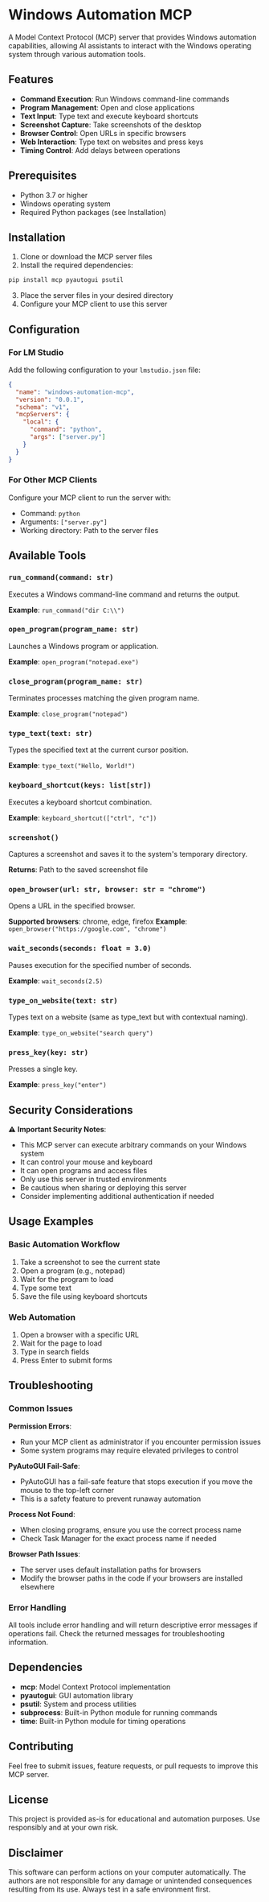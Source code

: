 # Windows Automation MCP

A Model Context Protocol (MCP) server that provides Windows automation capabilities, allowing AI assistants to interact with the Windows operating system through various automation tools.

## Features

- **Command Execution**: Run Windows command-line commands
- **Program Management**: Open and close applications
- **Text Input**: Type text and execute keyboard shortcuts
- **Screenshot Capture**: Take screenshots of the desktop
- **Browser Control**: Open URLs in specific browsers
- **Web Interaction**: Type text on websites and press keys
- **Timing Control**: Add delays between operations

## Prerequisites

- Python 3.7 or higher
- Windows operating system
- Required Python packages (see Installation)

## Installation

1. Clone or download the MCP server files
2. Install the required dependencies:

```bash
pip install mcp pyautogui psutil
```

3. Place the server files in your desired directory
4. Configure your MCP client to use this server

## Configuration

### For LM Studio

Add the following configuration to your `lmstudio.json` file:

```json
{
  "name": "windows-automation-mcp",
  "version": "0.0.1",
  "schema": "v1",
  "mcpServers": {
    "local": {
      "command": "python",
      "args": ["server.py"]
    }
  }
}
```

### For Other MCP Clients

Configure your MCP client to run the server with:
- Command: `python`
- Arguments: `["server.py"]`
- Working directory: Path to the server files

## Available Tools

### `run_command(command: str)`
Executes a Windows command-line command and returns the output.

**Example**: `run_command("dir C:\\")`

### `open_program(program_name: str)`
Launches a Windows program or application.

**Example**: `open_program("notepad.exe")`

### `close_program(program_name: str)`
Terminates processes matching the given program name.

**Example**: `close_program("notepad")`

### `type_text(text: str)`
Types the specified text at the current cursor position.

**Example**: `type_text("Hello, World!")`

### `keyboard_shortcut(keys: list[str])`
Executes a keyboard shortcut combination.

**Example**: `keyboard_shortcut(["ctrl", "c"])`

### `screenshot()`
Captures a screenshot and saves it to the system's temporary directory.

**Returns**: Path to the saved screenshot file

### `open_browser(url: str, browser: str = "chrome")`
Opens a URL in the specified browser.

**Supported browsers**: chrome, edge, firefox
**Example**: `open_browser("https://google.com", "chrome")`

### `wait_seconds(seconds: float = 3.0)`
Pauses execution for the specified number of seconds.

**Example**: `wait_seconds(2.5)`

### `type_on_website(text: str)`
Types text on a website (same as type_text but with contextual naming).

**Example**: `type_on_website("search query")`

### `press_key(key: str)`
Presses a single key.

**Example**: `press_key("enter")`

## Security Considerations

⚠️ **Important Security Notes**:

- This MCP server can execute arbitrary commands on your Windows system
- It can control your mouse and keyboard
- It can open programs and access files
- Only use this server in trusted environments
- Be cautious when sharing or deploying this server
- Consider implementing additional authentication if needed

## Usage Examples

### Basic Automation Workflow
1. Take a screenshot to see the current state
2. Open a program (e.g., notepad)
3. Wait for the program to load
4. Type some text
5. Save the file using keyboard shortcuts

### Web Automation
1. Open a browser with a specific URL
2. Wait for the page to load
3. Type in search fields
4. Press Enter to submit forms

## Troubleshooting

### Common Issues

**Permission Errors**: 
- Run your MCP client as administrator if you encounter permission issues
- Some system programs may require elevated privileges to control

**PyAutoGUI Fail-Safe**:
- PyAutoGUI has a fail-safe feature that stops execution if you move the mouse to the top-left corner
- This is a safety feature to prevent runaway automation

**Process Not Found**:
- When closing programs, ensure you use the correct process name
- Check Task Manager for the exact process name if needed

**Browser Path Issues**:
- The server uses default installation paths for browsers
- Modify the browser paths in the code if your browsers are installed elsewhere

### Error Handling

All tools include error handling and will return descriptive error messages if operations fail. Check the returned messages for troubleshooting information.

## Dependencies

- **mcp**: Model Context Protocol implementation
- **pyautogui**: GUI automation library
- **psutil**: System and process utilities
- **subprocess**: Built-in Python module for running commands
- **time**: Built-in Python module for timing operations

## Contributing

Feel free to submit issues, feature requests, or pull requests to improve this MCP server.

## License

This project is provided as-is for educational and automation purposes. Use responsibly and at your own risk.

## Disclaimer

This software can perform actions on your computer automatically. The authors are not responsible for any damage or unintended consequences resulting from its use. Always test in a safe environment first.